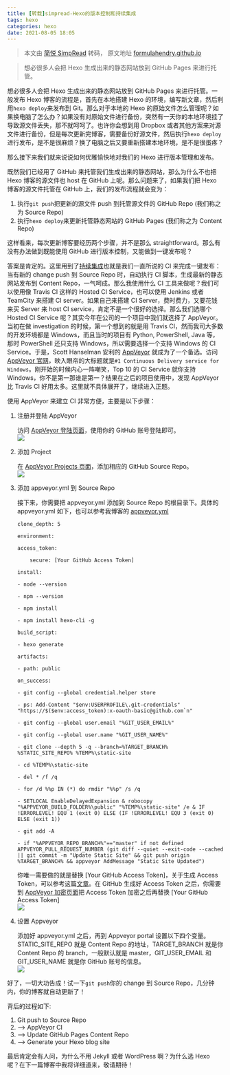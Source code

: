 ```yaml
---
title: [转载]simpread-Hexo的版本控制和持续集成
tags: hexo 
categories: hexo
date: 2021-08-05 18:05
---
```


> 本文由 [简悦 SimpRead](http://ksria.com/simpread/) 转码， 原文地址 [formulahendry.github.io](https://formulahendry.github.io/2016/12/04/hexo-ci/)

> 想必很多人会把 Hexo 生成出来的静态网站放到 GitHub Pages 来进行托管。

想必很多人会把 Hexo 生成出来的静态网站放到 GitHub Pages 来进行托管。一般发布 Hexo 博客的流程是，首先在本地搭建 Hexo 的环境，编写新文章，然后利用`hexo deploy`来发布到 Git。那么对于本地的 Hexo 的原始文件怎么管理呢？如果换电脑了怎么办？如果没有对原始文件进行备份，突然有一天你的本地环境挂了导致源文件丢失，那不就呵呵了。也许你会想到用 Dropbox 或者其他方案来对源文件进行备份，但是每次更新完博客，需要备份好源文件，然后执行`hexo deploy`进行发布，是不是很麻烦？换了电脑之后又要重新搭建本地环境，是不是很蛋疼？

那么接下来我们就来说说如何优雅愉快地对我们的 Hexo 进行版本管理和发布。  

既然我们已经用了 GitHub 来托管我们生成出来的静态网站，那么为什么不也把 Hexo 博客的源文件也 host 在 GitHub 上呢。那么问题来了，如果我们把 Hexo 博客的源文件托管在 GitHub 上，我们的发布流程就会变为：

1.  执行`git push`把更新的源文件 push 到托管源文件的 GitHub Repo (我们称之为 Source Repo)
2.  执行`hexo deploy`来更新托管静态网站的 GitHub Pages (我们称之为 Content Repo)

这样看来，每次更新博客要经历两个步骤，并不是那么 straightforward。那么有没有办法做到既能使用 GitHub 进行版本控制，又能做到一键发布呢？

答案是肯定的。这里用到了[持续集成](https://en.wikipedia.org/wiki/Continuous_integration)也就是我们一直所说的 CI 来完成一键发布：当有新的 change push 到 Source Repo 时，自动执行 CI 脚本，生成最新的静态网站发布到 Content Repo，一气呵成。那么我使用什么 CI 工具来做呢？我们可以使用像 Travis CI 这样的 Hosted CI Service，也可以使用 Jenkins 或者 TeamCity 来搭建 CI server。如果自己来搭建 CI Server，费时费力，又要花钱来买 Server 来 host CI service，肯定不是一个很好的选择。那么我们选哪个 Hosted CI Service 呢？其实今年在公司的一个项目中我们就选择了 AppVeyor。当初在做 investigation 的时候，第一个想到的就是用 Travis CI，然而我司大多数的开发环境都是 Windows，而且当时的项目有 Python, PowerShell, Java 等，那时 PowerShell 还只支持 Windows，所以需要选择一个支持 Windows 的 CI Service。于是，Scott Hanselman 安利的 [AppVeyor](http://www.hanselman.com/blog/AppVeyorAGoodContinuousIntegrationSystemIsAJoyToBehold.aspx) 就成为了一个备选。访问 [AppVeyor 官网](https://www.appveyor.com/)，映入眼帘的大标题就是`#1 Continuous Delivery service for Windows`。刚开始的时候内心一阵嘲笑，Top 10 的 CI Service 就你支持 Windows，你不是第一那谁是第一？结果在之后的项目使用中，发现 AppVeyor 比 Travis CI 好用太多。这里就不具体展开了，继续进入正题。

使用 AppVeyor 来建立 CI 非常方便，主要是以下步骤：

1.  注册并登陆 AppVeyor
    
    访问 [AppVeyor 登陆页面](https://ci.appveyor.com/login)，使用你的 GitHub 账号登陆即可。  
    ![](https://formulahendry.github.io/assets/img/hexo-ci/appveyor-login.png)
    
2.  添加 Project
    
    在 [AppVeyor Projects 页面](https://ci.appveyor.com/projects/new)，添加相应的 GitHub Source Repo。  
    ![](https://formulahendry.github.io/assets/img/hexo-ci/appveyor-add-project.png)
    
3.  添加 appveyor.yml 到 Source Repo
    
    接下来，你需要把 appveyor.yml 添加到 Source Repo 的根目录下。具体的 appveyor.yml 如下，也可以参考我博客的 [appveyor.yml](https://github.com/formulahendry/formulahendry.github.io.source/blob/master/appveyor.yml)
    
    ```
    clone_depth: 5
    
    environment:
    
    access_token:
    
        secure: [Your GitHub Access Token]
    
    install:
    
    - node --version
    
    - npm --version
    
    - npm install
    
    - npm install hexo-cli -g
    
    build_script:
    
    - hexo generate
    
    artifacts:
    
    - path: public
    
    on_success:
    
    - git config --global credential.helper store
    
    - ps: Add-Content "$env:USERPROFILE\.git-credentials" "https://$($env:access_token):x-oauth-basic@github.com`n"
    
    - git config --global user.email "%GIT_USER_EMAIL%"
    
    - git config --global user.name "%GIT_USER_NAME%"
    
    - git clone --depth 5 -q --branch=%TARGET_BRANCH% %STATIC_SITE_REPO% %TEMP%\static-site
    
    - cd %TEMP%\static-site
    
    - del * /f /q
    
    - for /d %%p IN (*) do rmdir "%%p" /s /q
    
    - SETLOCAL EnableDelayedExpansion & robocopy "%APPVEYOR_BUILD_FOLDER%\public" "%TEMP%\static-site" /e & IF !ERRORLEVEL! EQU 1 (exit 0) ELSE (IF !ERRORLEVEL! EQU 3 (exit 0) ELSE (exit 1))
    
    - git add -A
    
    - if "%APPVEYOR_REPO_BRANCH%"=="master" if not defined APPVEYOR_PULL_REQUEST_NUMBER (git diff --quiet --exit-code --cached || git commit -m "Update Static Site" && git push origin %TARGET_BRANCH% && appveyor AddMessage "Static Site Updated")
    ```
    
    你唯一需要做的就是替换 [Your GitHub Access Token]，关于生成 Access Token，可以参考这篇[文章](https://help.github.com/articles/creating-an-access-token-for-command-line-use/)。在 GitHub 生成好 Access Token 之后，你需要到 [AppVeyor 加密页面](https://ci.appveyor.com/tools/encrypt)把 Access Token 加密之后再替换 [Your GitHub Access Token]  
    ![](https://formulahendry.github.io/assets/img/hexo-ci/appveyor-encrypt.png)
    
4.  设置 Appveyor
    
    添加好 appveyor.yml 之后，再到 Appveyor portal 设置以下四个变量。STATIC_SITE_REPO 就是 Content Repo 的地址，TARGET_BRANCH 就是你 Content Repo 的 branch，一般默认就是 master，GIT_USER_EMAIL 和 GIT_USER_NAME 就是你 GitHub 账号的信息。  
    ![](https://formulahendry.github.io/assets/img/hexo-ci/appveyor-setting.png)
    

好了，一切大功告成！试一下`git push`你的 change 到 Source Repo，几分钟内，你的博客就自动更新了！

背后的过程如下:

1.  Git push to Source Repo
2.  –> AppVeyor CI
3.  –> Update GitHub Pages Content Repo
4.  –> Generate your Hexo blog site

最后肯定会有人问，为什么不用 Jekyll 或者 WordPress 啊？为什么选 Hexo 呢？在下一篇博客中我将详细道来，敬请期待！